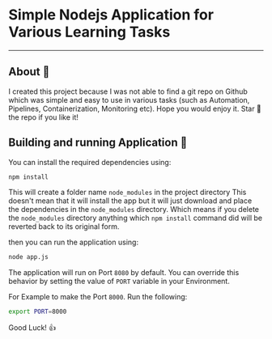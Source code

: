 # Simple Nodejs Application for Various Learning Tasks

---

## About 🤔

I created this project because I was not able to find a git repo on Github which was simple and easy to use in various tasks (such as Automation, Pipelines, Containerization, Monitoring etc). Hope you would enjoy it. Star 🌟 the repo if you like it!

## Building and running Application 🚀

You can install the required dependencies using:

```bash
npm install
```

This will create a folder name `node_modules` in the project directory
This doesn't mean that it will install the app but it will just download and place the dependencies in the `node_modules` directory. Which means if you delete the `node_modules` directory anything which `npm install` command did will be reverted back to its original form.

then you can run the application using:

```bash
node app.js
```

The application will run on Port `8080` by default. You can override this behavior by setting the value of `PORT` variable in your Environment.

For Example to make the Port `8000`. Run the following:

```bash
export PORT=8000
```

Good Luck! 👍

